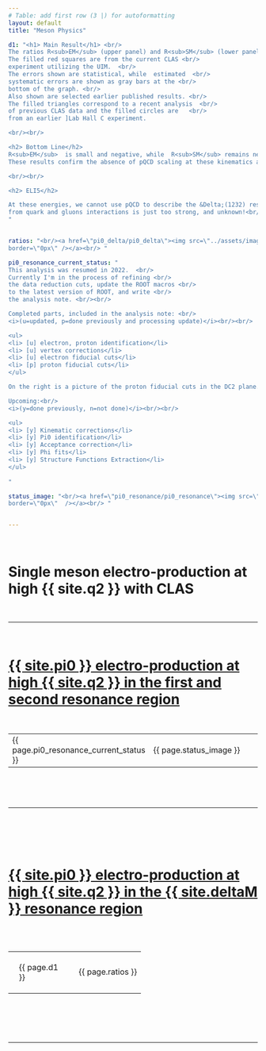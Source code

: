 ```yaml
---
# Table: add first row (3 |) for autoformatting
layout: default
title: "Meson Physics"

d1: "<h1> Main Result</h1> <br/>
The ratios R<sub>EM</sub> (upper panel) and R<sub>SM</sub> (lower panel). <br/>
The filled red squares are from the current CLAS <br/>
experiment utilizing the UIM.  <br/>
The errors shown are statistical, while  estimated  <br/>
systematic errors are shown as gray bars at the <br/>
bottom of the graph. <br/>
Also shown are selected earlier published results. <br/>
The filled triangles correspond to a recent analysis  <br/>
of previous CLAS data and the filled circles are   <br/>
from an earlier ]Lab Hall C experiment.

<br/><br/>

<h2> Bottom Line</h2> 
R<sub>EM</sub>  is small and negative, while  R<sub>SM</sub> remains negative and increases in magnitude.
These results confirm the absence of pQCD scaling at these kinematics and suggest large helicity non-conservation.

<br/><br/>

<h2> ELI5</h2> 

At these energies, we cannot use pQCD to describe the &Delta;(1232) resonance: the contributions
from quark and gluons interactions is just too strong, and unknown!<br/>
"


ratios: "<br/><a href=\"pi0_delta/pi0_delta\"><img src=\"../assets/images/pi0/multipoles_ratios.png\"
border=\"0px\" /></a><br/> "

pi0_resonance_current_status: "
This analysis was resumed in 2022.  <br/>
Currently I'm in the process of refining <br/>
the data reduction cuts, update the ROOT macros <br/>
to the latest version of ROOT, and write <br/> 
the analysis note. <br/><br/>

Completed parts, included in the analysis note: <br/>
<i>(u=updated, p=done previously and processing update)</i><br/><br/>

<ul>
<li> [u] electron, proton identification</li>
<li> [u] vertex corrections</li>
<li> [u] electron fiducial cuts</li>
<li> [p] proton fiducial cuts</li>
</ul>

On the right is a picture of the proton fiducial cuts in the DC2 plane. <br/><br/>

Upcoming:<br/> 
<i>(y=done previously, n=not done)</i><br/><br/>

<ul>
<li> [y] Kinematic corrections</li>
<li> [y] Pi0 identification</li>
<li> [y] Acceptance correction</li>
<li> [y] Phi fits</li>
<li> [y] Structure Functions Extraction</li>
</ul>
 
"

status_image: "<br/><a href=\"pi0_resonance/pi0_resonance\"><img src=\"https://userweb.jlab.org/~ungaro/plots/pfid/img/plane-DC2_intsector-2.png\"
border=\"0px\"  /></a><br/> "


---
```


<br/>

# Single meson electro-production at high {{ site.q2 }} with CLAS

<br/>

---

<br/>


# [{{ site.pi0 }} electro-production at high {{ site.q2 }} in the first and second resonance region](pi0_resonance/pi0_resonance)



<br/>
<table class="alternate">
		<tr>
            <td style="width: 50%"> {{ page.pi0_resonance_current_status }} </td>
            <td> {{ page.status_image }} </td>
        </tr>

</table>
<br/><br/><br/>

---

<br/>

<div class="colored_band">

<br/><br/>

<h1><a href="pi0_delta/pi0_delta">{{ site.pi0 }} electro-production at high {{ site.q2 }} in the {{ site.deltaM }} resonance region</a></h1>





<br/><br/>
<table class="alternate">
		<tr>
            <td  style="width: 50%; padding: 8%;"> {{ page.d1 }} </td>
            <td> {{ page.ratios }} </td>
        </tr>

</table>
<br/><br/><br/>

</div>

<br/>

---



